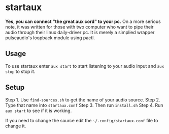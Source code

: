 # startaux
**Yes, you can connect "the great aux cord" to your pc.** 
On a more serious note, it was written for those with two computer who want to pipe their audio through their linux daily-driver pc. It is merely a
simplied wrapper pulseaudio's loopback module using pactl.

## Usage
To use startaux enter `aux start` to start listening to your audio input and `aux stop` to stop it.

## Setup
Step 1. Use `find-sources.sh` to get the name of your audio source.
Step 2. Type that name into `startaux.conf`
Step 3. Then run `install.sh`
Step 4. Run `aux start` to see if it is working.

If you need to change the source edit the `~/.config/startaux.conf` file to change it.
